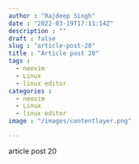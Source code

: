 ```yaml
---
author : "Rajdeep Singh"
date : "2022-03-19T17:11:14Z"
description : ""
draft : false
slug : "article-post-20"
title : "Article post 20"
tags : 
  - neovim
  - Linux
  - linux editor
categories :  
  - neovim 
  - Linux
  - linux editor
image : "/images/contentlayer.png"

---
```


article post 20